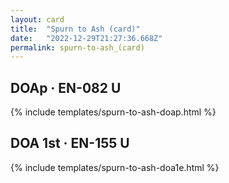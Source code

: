 ```yaml
---
layout: card
title:  "Spurn to Ash (card)"
date:   "2022-12-29T21:27:36.668Z"
permalink: spurn-to-ash_(card)
---
```


## DOAp &middot; EN-082 U

{% include templates/spurn-to-ash-doap.html %}


## DOA 1st &middot; EN-155 U

{% include templates/spurn-to-ash-doa1e.html %}
